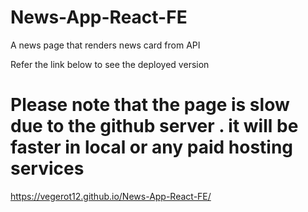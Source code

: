# News-App-React-FE

A news page that renders news card from API

Refer the link below to see the deployed version

# Please note that the page is slow due to the github server . it will be faster in local or any paid hosting services

https://vegerot12.github.io/News-App-React-FE/
